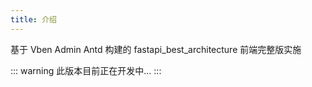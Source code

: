 ```yaml
---
title: 介绍
---
```


基于 Vben Admin Antd 构建的 fastapi_best_architecture 前端完整版实施

::: warning
此版本目前正在开发中...
:::
